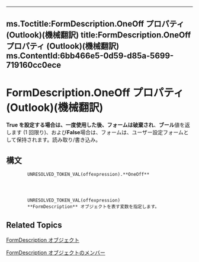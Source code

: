 

---
ms.Toctitle:FormDescription.OneOff プロパティ (Outlook)(機械翻訳)
title:FormDescription.OneOff プロパティ (Outlook)(機械翻訳)
ms.ContentId:6bb466e5-0d59-d85a-5699-719160cc0ece
---
# FormDescription.OneOff プロパティ (Outlook)(機械翻訳)




**True を設定する場合は、一度使用した後、フォームは破棄され**、**ブール**値を返します (1 回限り)、および**False**場合は、フォームは、ユーザー設定フォームとして保持されます。読み取り/書き込み。

## 構文

            UNRESOLVED_TOKEN_VAL(offexpression).**OneOff**




            UNRESOLVED_TOKEN_VAL(offexpression)
            **FormDescription** オブジェクトを表す変数を指定します。



## Related Topics

[FormDescription オブジェクト](c88f92c4-4cac-84b3-6118-1150d42d7cff.md)

[FormDescription オブジェクトのメンバー](664724e9-e74b-32ad-93e4-8d4cb27b3082.md)




